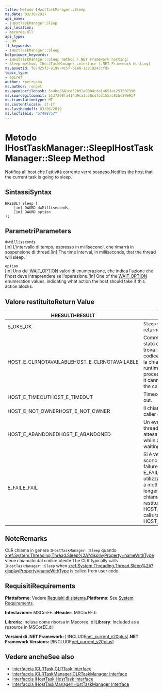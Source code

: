 ```yaml
---
title: Metodo IHostTaskManager::Sleep
ms.date: 03/30/2017
api_name:
- IHostTaskManager.Sleep
api_location:
- mscoree.dll
api_type:
- COM
f1_keywords:
- IHostTaskManager::Sleep
helpviewer_keywords:
- IHostTaskManager::Sleep method [.NET Framework hosting]
- Sleep method, IHostTaskManager interface [.NET Framework hosting]
ms.assetid: f67d25f3-9199-4c5f-b1e8-1c819243cfd5
topic_type:
- apiref
author: rpetrusha
ms.author: ronpet
ms.openlocfilehash: 5e4be8681cd32b91a9084cda14651ac253507356
ms.sourcegitcommit: 5137208fa414d9ca3c58cdfd2155ac81bc89e917
ms.translationtype: MT
ms.contentlocale: it-IT
ms.lasthandoff: 03/06/2019
ms.locfileid: "57498757"
---
```

# <a name="ihosttaskmanagersleep-method"></a><span data-ttu-id="cc271-102">Metodo IHostTaskManager::Sleep</span><span class="sxs-lookup"><span data-stu-id="cc271-102">IHostTaskManager::Sleep Method</span></span>
<span data-ttu-id="cc271-103">Notifica all'host che l'attività corrente verrà sospeso.</span><span class="sxs-lookup"><span data-stu-id="cc271-103">Notifies the host that the current task is going to sleep.</span></span>  
  
## <a name="syntax"></a><span data-ttu-id="cc271-104">Sintassi</span><span class="sxs-lookup"><span data-stu-id="cc271-104">Syntax</span></span>  
  
```  
HRESULT Sleep (  
    [in] DWORD dwMilliseconds,  
    [in] DWORD option  
);  
```  
  
## <a name="parameters"></a><span data-ttu-id="cc271-105">Parametri</span><span class="sxs-lookup"><span data-stu-id="cc271-105">Parameters</span></span>  
 `dwMilliseconds`  
 <span data-ttu-id="cc271-106">[in] L'intervallo di tempo, espresso in millisecondi, che rimarrà in sospensione di thread.</span><span class="sxs-lookup"><span data-stu-id="cc271-106">[in] The time interval, in milliseconds, that the thread will sleep.</span></span>  
  
 `option`  
 <span data-ttu-id="cc271-107">[in] Uno del [WAIT_OPTION](../../../../docs/framework/unmanaged-api/hosting/wait-option-enumeration.md) valori di enumerazione, che indica l'azione che l'host deve intraprendere se l'operazione.</span><span class="sxs-lookup"><span data-stu-id="cc271-107">[in] One of the [WAIT_OPTION](../../../../docs/framework/unmanaged-api/hosting/wait-option-enumeration.md) enumeration values, indicating what action the host should take if this action blocks.</span></span>  
  
## <a name="return-value"></a><span data-ttu-id="cc271-108">Valore restituito</span><span class="sxs-lookup"><span data-stu-id="cc271-108">Return Value</span></span>  
  
|<span data-ttu-id="cc271-109">HRESULT</span><span class="sxs-lookup"><span data-stu-id="cc271-109">HRESULT</span></span>|<span data-ttu-id="cc271-110">Descrizione</span><span class="sxs-lookup"><span data-stu-id="cc271-110">Description</span></span>|  
|-------------|-----------------|  
|<span data-ttu-id="cc271-111">S_OK</span><span class="sxs-lookup"><span data-stu-id="cc271-111">S_OK</span></span>|<span data-ttu-id="cc271-112">`Sleep` stato restituito correttamente.</span><span class="sxs-lookup"><span data-stu-id="cc271-112">`Sleep` returned successfully.</span></span>|  
|<span data-ttu-id="cc271-113">HOST_E_CLRNOTAVAILABLE</span><span class="sxs-lookup"><span data-stu-id="cc271-113">HOST_E_CLRNOTAVAILABLE</span></span>|<span data-ttu-id="cc271-114">Common language runtime (CLR) non è stato caricato in un processo oppure si trova in uno stato in cui non può eseguire codice gestito o elaborare correttamente la chiamata.</span><span class="sxs-lookup"><span data-stu-id="cc271-114">The common language runtime (CLR) has not been loaded into a process, or the CLR is in a state in which it cannot run managed code or process the call successfully.</span></span>|  
|<span data-ttu-id="cc271-115">HOST_E_TIMEOUT</span><span class="sxs-lookup"><span data-stu-id="cc271-115">HOST_E_TIMEOUT</span></span>|<span data-ttu-id="cc271-116">Timeout della chiamata.</span><span class="sxs-lookup"><span data-stu-id="cc271-116">The call timed out.</span></span>|  
|<span data-ttu-id="cc271-117">HOST_E_NOT_OWNER</span><span class="sxs-lookup"><span data-stu-id="cc271-117">HOST_E_NOT_OWNER</span></span>|<span data-ttu-id="cc271-118">Il chiamante non possiede il blocco.</span><span class="sxs-lookup"><span data-stu-id="cc271-118">The caller does not own the lock.</span></span>|  
|<span data-ttu-id="cc271-119">HOST_E_ABANDONED</span><span class="sxs-lookup"><span data-stu-id="cc271-119">HOST_E_ABANDONED</span></span>|<span data-ttu-id="cc271-120">Un evento è stato annullato durante un thread bloccato o fiber è rimasta in attesa su di esso.</span><span class="sxs-lookup"><span data-stu-id="cc271-120">An event was canceled while a blocked thread or fiber was waiting on it.</span></span>|  
|<span data-ttu-id="cc271-121">E_FAIL</span><span class="sxs-lookup"><span data-stu-id="cc271-121">E_FAIL</span></span>|<span data-ttu-id="cc271-122">Si è verificato un errore irreversibile sconosciuto.</span><span class="sxs-lookup"><span data-stu-id="cc271-122">An unknown catastrophic failure occurred.</span></span> <span data-ttu-id="cc271-123">Quando un metodo di E_FAIL viene restituito, CLR non è più utilizzabile all'interno del processo.</span><span class="sxs-lookup"><span data-stu-id="cc271-123">When a method returns E_FAIL, the CLR is no longer usable within the process.</span></span> <span data-ttu-id="cc271-124">Le chiamate successive ai metodi di hosting restituiranno HOST_E_CLRNOTAVAILABLE.</span><span class="sxs-lookup"><span data-stu-id="cc271-124">Subsequent calls to hosting methods return HOST_E_CLRNOTAVAILABLE.</span></span>|  
  
## <a name="remarks"></a><span data-ttu-id="cc271-125">Note</span><span class="sxs-lookup"><span data-stu-id="cc271-125">Remarks</span></span>  
 <span data-ttu-id="cc271-126">CLR chiama in genere `IHostTaskManager::Sleep` quando <xref:System.Threading.Thread.Sleep%2A?displayProperty=nameWithType> viene chiamato dal codice utente.</span><span class="sxs-lookup"><span data-stu-id="cc271-126">The CLR typically calls `IHostTaskManager::Sleep` when <xref:System.Threading.Thread.Sleep%2A?displayProperty=nameWithType> is called from user code.</span></span>  
  
## <a name="requirements"></a><span data-ttu-id="cc271-127">Requisiti</span><span class="sxs-lookup"><span data-stu-id="cc271-127">Requirements</span></span>  
 <span data-ttu-id="cc271-128">**Piattaforme:** Vedere [Requisiti di sistema](../../../../docs/framework/get-started/system-requirements.md).</span><span class="sxs-lookup"><span data-stu-id="cc271-128">**Platforms:** See [System Requirements](../../../../docs/framework/get-started/system-requirements.md).</span></span>  
  
 <span data-ttu-id="cc271-129">**Intestazione:** MSCorEE.h</span><span class="sxs-lookup"><span data-stu-id="cc271-129">**Header:** MSCorEE.h</span></span>  
  
 <span data-ttu-id="cc271-130">**Libreria:** Inclusa come risorsa in Mscoree. dll</span><span class="sxs-lookup"><span data-stu-id="cc271-130">**Library:** Included as a resource in MSCorEE.dll</span></span>  
  
 <span data-ttu-id="cc271-131">**Versioni di .NET Framework:** [!INCLUDE[net_current_v20plus](../../../../includes/net-current-v20plus-md.md)]</span><span class="sxs-lookup"><span data-stu-id="cc271-131">**.NET Framework Versions:** [!INCLUDE[net_current_v20plus](../../../../includes/net-current-v20plus-md.md)]</span></span>  
  
## <a name="see-also"></a><span data-ttu-id="cc271-132">Vedere anche</span><span class="sxs-lookup"><span data-stu-id="cc271-132">See also</span></span>
- [<span data-ttu-id="cc271-133">Interfaccia ICLRTask</span><span class="sxs-lookup"><span data-stu-id="cc271-133">ICLRTask Interface</span></span>](../../../../docs/framework/unmanaged-api/hosting/iclrtask-interface.md)
- [<span data-ttu-id="cc271-134">Interfaccia ICLRTaskManager</span><span class="sxs-lookup"><span data-stu-id="cc271-134">ICLRTaskManager Interface</span></span>](../../../../docs/framework/unmanaged-api/hosting/iclrtaskmanager-interface.md)
- [<span data-ttu-id="cc271-135">Interfaccia IHostTask</span><span class="sxs-lookup"><span data-stu-id="cc271-135">IHostTask Interface</span></span>](../../../../docs/framework/unmanaged-api/hosting/ihosttask-interface.md)
- [<span data-ttu-id="cc271-136">Interfaccia IHostTaskManager</span><span class="sxs-lookup"><span data-stu-id="cc271-136">IHostTaskManager Interface</span></span>](../../../../docs/framework/unmanaged-api/hosting/ihosttaskmanager-interface.md)

